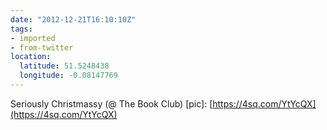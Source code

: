 ```yaml
---
date: "2012-12-21T16:10:10Z"
tags:
- imported
- from-twitter
location:
  latitude: 51.5248438
  longitude: -0.08147769
---
```

Seriously Christmassy \(@ The Book Club) \[pic\]: [https://4sq.com/YtYcQX](https://4sq.com/YtYcQX)
